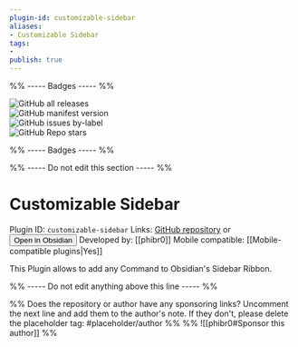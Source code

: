 ```yaml
---
plugin-id: customizable-sidebar
aliases:
- Customizable Sidebar
tags: 
- 
publish: true
---
```


%% ----- Badges ----- %%

![GitHub all releases](https://img.shields.io/github/downloads/phibr0/obsidian-customizable-sidebar/total?color=573E7A&logo=github&style=for-the-badge)   
![GitHub manifest version](https://img.shields.io/github/manifest-json/v/phibr0/obsidian-customizable-sidebar?color=573E7A&logo=github&style=for-the-badge)   
![GitHub issues by-label](https://img.shields.io/github/issues/phibr0/obsidian-customizable-sidebar/help%20wanted?color=573E7A&logo=github&style=for-the-badge)   
![GitHub Repo stars](https://img.shields.io/github/stars/phibr0/obsidian-customizable-sidebar?color=573E7A&logo=github&style=for-the-badge)

%% ----- Badges ----- %%

%% ----- Do not edit this section ----- %%

# Customizable Sidebar

Plugin ID: `customizable-sidebar`
Links: [GitHub repository](https://github.com/phibr0/obsidian-customizable-sidebar) or [<button id=HH>Open in Obsidian</button>](obsidian://goto-plugin?id=customizable-sidebar)
Developed by: [[phibr0]]
Mobile compatible: [[Mobile-compatible plugins|Yes]]

This Plugin allows to add any Command to Obsidian's Sidebar Ribbon.

%% ----- Do not edit anything above this line ----- %% 

%% Does the repository or author have any sponsoring links? Uncomment the next line and add them to the author's note. If they don't, please delete the placeholder tag: #placeholder/author %%
%% ![[phibr0#Sponsor this author]] %%
